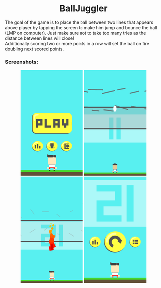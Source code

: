 <h1 align="middle">BallJuggler</h1>

The goal of the game is to place the ball between two lines that appears above player
by tapping the screen to make him jump and bounce the ball (LMP on computer).
Just make sure not to take too many tries as the distance between lines will close!</br>
Additionally scoring two or more points in a row will set the ball on fire doubling next scored points.

<h3>Screenshots:</h3>

<p align="middle">
  <img src="/BallJuggler/Screenshots/Screenshot_01.png" width="200" />
  <img src="/BallJuggler/Screenshots/Screenshot_02.png" width="200" /> 
  <img src="/BallJuggler/Screenshots/Screenshot_03.png" width="200" />
  <img src="/BallJuggler/Screenshots/Screenshot_04.png" width="200" />
</p>


